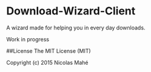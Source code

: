 # Download-Wizard-Client

A wizard made for helping you in every day downloads.

Work in progress

##License
The MIT License (MIT)

Copyright (c) 2015 Nicolas Mahé
